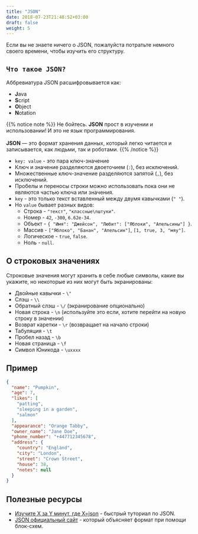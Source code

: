 ```yaml
---
title: "JSON"
date: 2018-07-23T21:48:52+03:00
draft: false
weight: 5
---
```

Если вы не знаете ничего о JSON, пожалуйста потратьте немного своего времени, чтобы изучить его структуру.

## `Что такое JSON?`

Аббревиатура JSON расшифровывается как:

* **J**ava
* **S**cript
* **O**bject
* **N**otation

{{% notice note %}}
Не бойтесь. **JSON** прост в изучении и использовании! И это не язык программирования.
<br>
<br>
**JSON** — это формат хранения данных, который легко читается и записывается, как людьми, так и роботами.
{{% /notice %}}

* `key: value` - это пара ключ-значение
* Ключ и значение разделяются двоеточием \(`:`\), без исключений.
* Множественные ключ-значение разделяются запятой \(`,`\), без исключений.
* Пробелы и переносы строки можно использовать пока они не являются частью ключа или значения.
* `key` - это только текст вставленный между двумя кавычками \(`" "`\).
* Но `value` бывает разных видов:
  * Строка - `"текст"`, `"классные\nштуки"`.
  * Номер -  `42`, `-300`, `6.62e-34`.
  * Объект -  `{ "Имя": "Джейсон", "Любит": ["Яблоки", "Апельсины"] }`.
  * Массив -  `["Яблоко", "Банан", "Апельсин"]`, `[1, true, 3, "мяу"]`.
  * Логическое -  `true`, `false`.
  * Ноль - `null`.

## О строковых значениях

Строковые значения могут хранить в себе любые символы, какие вы укажите, но некоторые из них могут быть экранированы:

* Двойные кавычки - `\"`
* Слэш - `\\`
* Обратный слэш - `\/` \(экранирование опционально\)
* Новая строка - `\n` \(используйте это если, хотите перейти на новую строку в значении\)
* Возврат каретки - `\r` \(возвращает на начало строки\)
* Табуляция - `\t`
* Пробел назад - `\b`
* Новая страница - `\f`
* Символ Юникода -  `\uxxxx`

## Пример

```json
{
  "name": "Pumpkin",
  "age": 7,
  "likes": [
    "patting",
    "sleeping in a garden",
    "salmon"
  ],
  "appearance": "Orange Tabby",
  "owner_name": "Jane Doe",
  "phone_number": "+447712345678",
  "address": {
    "country": "England",
    "city": "London",
    "street": "Crown Street",
    "house": 38,
    "notes": null
  }
}
```

## Полезные ресурсы

* [Изучите X за Y минут, где X=json](https://learnxinyminutes.com/docs/ru-ru/json-ru/) - быстрый туториал по JSON.
* [JSON официальный сайт](http://json.org/json-ru.html) - который объясняет формат при помощи блок-схем.
